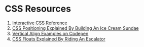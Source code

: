 # CSS Resources

1. [Interactive CSS Reference](http://cssreference.io/)
2. [CSS Positioning Explained By Building An Ice Cream Sundae](https://medium.freecodecamp.com/css-positioning-explained-by-building-an-ice-cream-sundae-831cb884bfa9#.g5pf3ywfo)
3. [Vertical Align Examples on Codepen](https://codepen.io/chriscoyier/pen/oJeAK)
4. [CSS Floats Explained By Riding An Escalator](https://medium.freecodecamp.com/css-floats-explained-by-riding-an-escalator-57fa55232333#.t6wdejw5y) 
